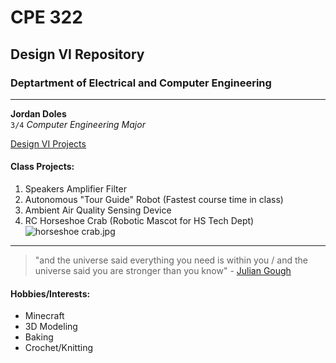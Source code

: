 # CPE 322 
## Design VI Repository
### Deptartment of Electrical and Computer Engineering
---
**Jordan Doles**  
`3/4` *Computer Engineering Major*

[Design VI Projects](Assignments.md)  
  
#### Class Projects:  
1. Speakers Amplifier Filter 
2. Autonomous "Tour Guide" Robot (Fastest course time in class)
3. Ambient Air Quality Sensing Device
4. RC Horseshoe Crab (Robotic Mascot for HS Tech Dept)  
![horseshoe crab.jpg](https://github.com/JordanDoles/Engineering-Design-VI-Repo/blob/5c0ffe885dac82628fc99a537e8a3c7d1ad2c04d/horseshoe%20crab.jpg)
---
> "and the universe said everything you need is within you / and the universe said you are stronger than you know" - [Julian Gough](https://www.theendpoem.com/)  
  
#### Hobbies/Interests:
- Minecraft
- 3D Modeling
- Baking
- Crochet/Knitting
